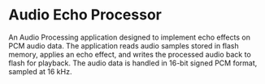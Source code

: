 # Audio Echo Processor
An Audio Processing application designed to implement echo effects on PCM audio data. The application reads audio samples stored in flash memory, applies an echo effect, and writes the processed audio back to flash for playback. The audio data is handled in 16-bit signed PCM format, sampled at 16 kHz.
